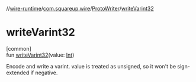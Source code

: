 //[wire-runtime](../../../index.md)/[com.squareup.wire](../index.md)/[ProtoWriter](index.md)/[writeVarint32](write-varint32.md)

# writeVarint32

[common]\
fun [writeVarint32](write-varint32.md)(value: [Int](https://kotlinlang.org/api/latest/jvm/stdlib/kotlin/-int/index.html))

Encode and write a varint. value is treated as unsigned, so it won't be sign-extended if negative.
